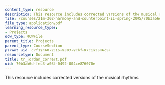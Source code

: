 ```yaml
---
content_type: resource
description: This resource includes corrected versions of the musical rhythms.
file: /courses/21m-302-harmony-and-counterpoint-ii-spring-2005/70b3ab6dfec3a03f0492004ce876070e_tr_jordan_correct.pdf
file_type: application/pdf
learning_resource_types:
- Projects
ocw_type: OCWFile
parent_title: Projects
parent_type: CourseSection
parent_uid: c7f12460-2215-9303-8cbf-97c1a3546c5c
resourcetype: Document
title: tr_jordan_correct.pdf
uid: 70b3ab6d-fec3-a03f-0492-004ce876070e
---
```

This resource includes corrected versions of the musical rhythms.

